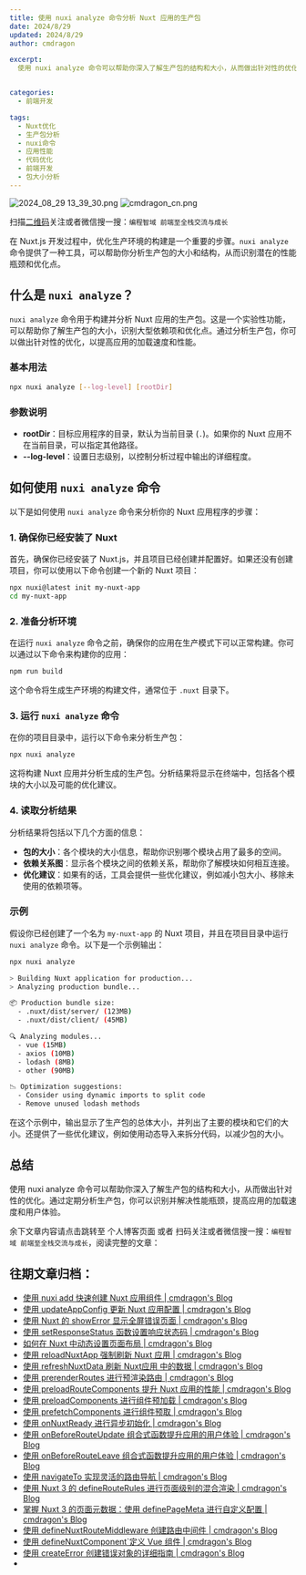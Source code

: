 ```yaml
---
title: 使用 nuxi analyze 命令分析 Nuxt 应用的生产包
date: 2024/8/29
updated: 2024/8/29
author: cmdragon

excerpt:
  使用 nuxi analyze 命令可以帮助你深入了解生产包的结构和大小，从而做出针对性的优化。通过定期分析生产包，你可以识别并解决性能瓶颈，提高应用的加载速度和用户体验。


categories:
  - 前端开发

tags:
  - Nuxt优化
  - 生产包分析
  - nuxi命令
  - 应用性能
  - 代码优化
  - 前端开发
  - 包大小分析
---
```


<img src="https://static.amd794.com/blog/images/2024_08_29 13_39_30.png@blog" title="2024_08_29 13_39_30.png" alt="2024_08_29 13_39_30.png"/>

<img src="https://api2.cmdragon.cn/upload/cmder/20250304_012821924.jpg" title="cmdragon_cn.png" alt="cmdragon_cn.png"/>


扫描[二维码](https://api2.cmdragon.cn/upload/cmder/20250304_012821924.jpg)关注或者微信搜一搜：`编程智域 前端至全栈交流与成长`

在 Nuxt.js 开发过程中，优化生产环境的构建是一个重要的步骤。`nuxi analyze` 命令提供了一种工具，可以帮助你分析生产包的大小和结构，从而识别潜在的性能瓶颈和优化点。

## 什么是 `nuxi analyze`？

`nuxi analyze` 命令用于构建并分析 Nuxt 应用的生产包。这是一个实验性功能，可以帮助你了解生产包的大小，识别大型依赖项和优化点。通过分析生产包，你可以做出针对性的优化，以提高应用的加载速度和性能。

### 基本用法

```bash
npx nuxi analyze [--log-level] [rootDir]
```

### 参数说明

- **rootDir**：目标应用程序的目录，默认为当前目录 (`.`)。如果你的 Nuxt 应用不在当前目录，可以指定其他路径。
- **--log-level**：设置日志级别，以控制分析过程中输出的详细程度。

## 如何使用 `nuxi analyze` 命令

以下是如何使用 `nuxi analyze` 命令来分析你的 Nuxt 应用程序的步骤：

### 1. 确保你已经安装了 Nuxt

首先，确保你已经安装了 Nuxt.js，并且项目已经创建并配置好。如果还没有创建项目，你可以使用以下命令创建一个新的 Nuxt 项目：

```bash
npx nuxi@latest init my-nuxt-app
cd my-nuxt-app
```

### 2. 准备分析环境

在运行 `nuxi analyze` 命令之前，确保你的应用在生产模式下可以正常构建。你可以通过以下命令来构建你的应用：

```bash
npm run build
```

这个命令将生成生产环境的构建文件，通常位于 `.nuxt` 目录下。

### 3. 运行 `nuxi analyze` 命令

在你的项目目录中，运行以下命令来分析生产包：

```bash
npx nuxi analyze
```

这将构建 Nuxt 应用并分析生成的生产包。分析结果将显示在终端中，包括各个模块的大小以及可能的优化建议。

### 4. 读取分析结果

分析结果将包括以下几个方面的信息：

- **包的大小**：各个模块的大小信息，帮助你识别哪个模块占用了最多的空间。
- **依赖关系图**：显示各个模块之间的依赖关系，帮助你了解模块如何相互连接。
- **优化建议**：如果有的话，工具会提供一些优化建议，例如减小包大小、移除未使用的依赖项等。

### 示例

假设你已经创建了一个名为 `my-nuxt-app` 的 Nuxt 项目，并且在项目目录中运行 `nuxi analyze` 命令。以下是一个示例输出：

```bash
npx nuxi analyze

> Building Nuxt application for production...
> Analyzing production bundle...

📦 Production bundle size:
  - .nuxt/dist/server/ (123MB)
  - .nuxt/dist/client/ (45MB)

🔍 Analyzing modules...
  - vue (15MB)
  - axios (10MB)
  - lodash (8MB)
  - other (90MB)

📉 Optimization suggestions:
  - Consider using dynamic imports to split code
  - Remove unused lodash methods
```

在这个示例中，输出显示了生产包的总体大小，并列出了主要的模块和它们的大小。还提供了一些优化建议，例如使用动态导入来拆分代码，以减少包的大小。

## 总结

使用 nuxi analyze 命令可以帮助你深入了解生产包的结构和大小，从而做出针对性的优化。通过定期分析生产包，你可以识别并解决性能瓶颈，提高应用的加载速度和用户体验。

余下文章内容请点击跳转至 个人博客页面 或者 扫码关注或者微信搜一搜：`编程智域 前端至全栈交流与成长`，阅读完整的文章：

## 往期文章归档：

- [使用 nuxi add 快速创建 Nuxt 应用组件 | cmdragon's Blog](https://blog.cmdragon.cn/posts/52ca85d04329/)
- [使用 updateAppConfig 更新 Nuxt 应用配置 | cmdragon's Blog](https://blog.cmdragon.cn/posts/17068dabc456/)
- [使用 Nuxt 的 showError 显示全屏错误页面 | cmdragon's Blog](https://blog.cmdragon.cn/posts/4f44ac49742b/)
- [使用 setResponseStatus 函数设置响应状态码 | cmdragon's Blog](https://blog.cmdragon.cn/posts/0e3e22c2447a/)
- [如何在 Nuxt 中动态设置页面布局 | cmdragon's Blog](https://blog.cmdragon.cn/posts/6168aad26848/)
- [使用 reloadNuxtApp 强制刷新 Nuxt 应用 | cmdragon's Blog](https://blog.cmdragon.cn/posts/c2c24219f5c0/)
- [使用 refreshNuxtData 刷新 Nuxt应用 中的数据 | cmdragon's Blog](https://blog.cmdragon.cn/posts/7696049934fb/)
- [使用 prerenderRoutes 进行预渲染路由 | cmdragon's Blog](https://blog.cmdragon.cn/posts/b28890e5d54d/)
- [使用 preloadRouteComponents 提升 Nuxt 应用的性能 | cmdragon's Blog](https://blog.cmdragon.cn/posts/851697425a66/)
- [使用 preloadComponents 进行组件预加载 | cmdragon's Blog](https://blog.cmdragon.cn/posts/6f58e9a6735b/)
- [使用 prefetchComponents 进行组件预取 | cmdragon's Blog](https://blog.cmdragon.cn/posts/a73257bce752/)
- [使用 onNuxtReady 进行异步初始化 | cmdragon's Blog](https://blog.cmdragon.cn/posts/64b599de0716/)
- [使用 onBeforeRouteUpdate 组合式函数提升应用的用户体验 | cmdragon's Blog](https://blog.cmdragon.cn/posts/cdd338b2e728/)
- [使用 onBeforeRouteLeave 组合式函数提升应用的用户体验 | cmdragon's Blog](https://blog.cmdragon.cn/posts/cfb92785e131/)
- [使用 navigateTo 实现灵活的路由导航 | cmdragon's Blog](https://blog.cmdragon.cn/posts/30bdc45ab749/)
- [使用 Nuxt 3 的 defineRouteRules 进行页面级别的混合渲染 | cmdragon's Blog](https://blog.cmdragon.cn/posts/4a1749875882/)
- [掌握 Nuxt 3 的页面元数据：使用 definePageMeta 进行自定义配置 | cmdragon's Blog](https://blog.cmdragon.cn/posts/6f827ad7a980/)
- [使用 defineNuxtRouteMiddleware 创建路由中间件 | cmdragon's Blog](https://blog.cmdragon.cn/posts/30f5cad8adaa/)
- [使用 defineNuxtComponent`定义 Vue 组件 | cmdragon's Blog](https://blog.cmdragon.cn/posts/df9c2cf37c29/)
- [使用 createError 创建错误对象的详细指南 | cmdragon's Blog](https://blog.cmdragon.cn/posts/93b5a8ec52df/)
-

